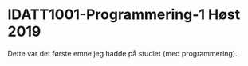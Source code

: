 # IDATT1001-Programmering-1 Høst 2019

Dette var det første emne jeg hadde på studiet (med programmering).
